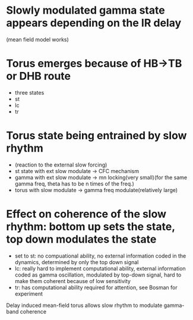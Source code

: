 # Slowly modulated gamma state appears depending on the IR delay
(mean field model works)

# Torus emerges because of HB->TB or DHB route
- three states
- st
- lc
- tr


# Torus state being entrained by slow rhythm
- (reaction to the external slow forcing)
- st state with ext slow modulate -> CFC mechanism
- gamma with ext slow modulate -> mn locking(very small)(for the same gamma freq, theta has to be n times of the freq.)
- torus with slow modulate -> gamma freq modulate(relatively large)


# Effect on coherence of the slow rhythm: bottom up sets the state, top down modulates the state
- set to st: no compuational ability, no external information coded in the dynamics, determined by only the top down signal
- lc: really hard to implement computational ability, external information coded as gamma oscillation, modulated by top-down signal, hard to make them coherent because of low sensitivity
- tr: has computational ability required for attention, see Bosman for experiment




Delay induced mean-field torus allows slow rhythm to modulate gamma-band coherence


